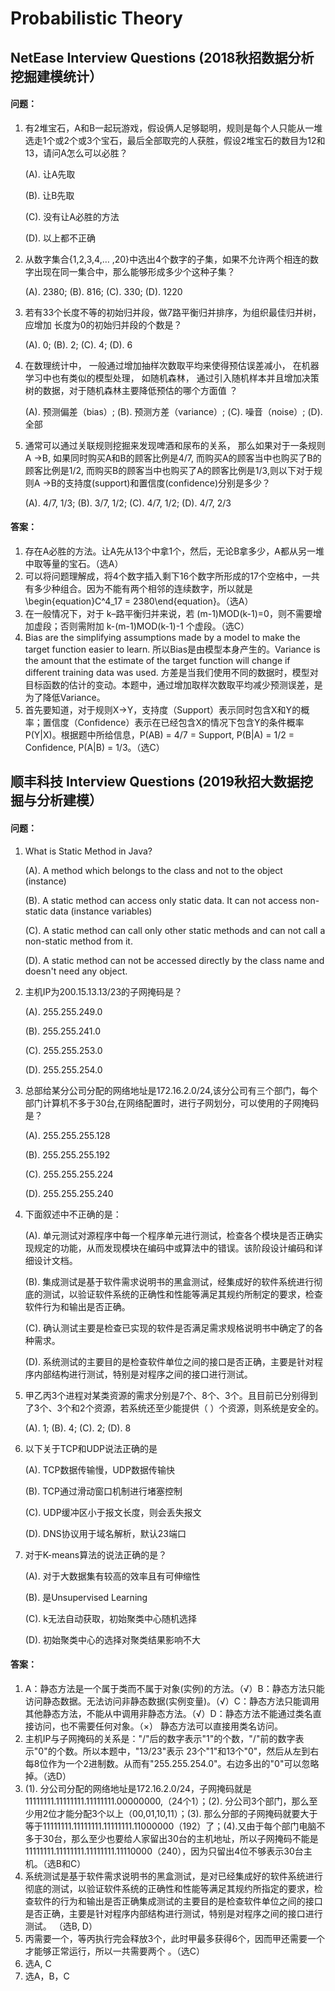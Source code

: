 # Probabilistic Theory

## NetEase Interview Questions \(2018秋招数据分析挖掘建模统计）

#### 问题：

1. 有2堆宝石，A和B一起玩游戏，假设俩人足够聪明，规则是每个人只能从一堆选走1个或2个或3个宝石，最后全部取完的人获胜，假设2堆宝石的数目为12和13，请问A怎么可以必胜？

   \(A\). 让A先取

   \(B\). 让B先取

   \(C\). 没有让A必胜的方法

   \(D\). 以上都不正确

2. 从数字集合{1,2,3,4,… ,20}中选出4个数字的子集，如果不允许两个相连的数字出现在同一集合中，那么能够形成多少个这种子集？

   \(A\). 2380;    \(B\). 816;    \(C\). 330;    \(D\). 1220

3. 若有33个长度不等的初始归并段，做7路平衡归并排序，为组织最佳归并树，应增加 长度为0的初始归并段的个数是？

   \(A\). 0;    \(B\). 2;    \(C\). 4;    \(D\). 6

4. 在数理统计中， 一般通过增加抽样次数取平均来使得预估误差减小， 在机器学习中也有类似的模型处理， 如随机森林， 通过引入随机样本并且增加决策树的数据，对于随机森林主要降低预估的哪个方面值   ？

   \(A\). 预测偏差（bias）;    \(B\). 预测方差（variance）;    \(C\). 噪音（noise）;    \(D\). 全部

5. 通常可以通过关联规则挖掘来发现啤酒和尿布的关系， 那么如果对于一条规则A →B, 如果同时购买A和B的顾客比例是4/7, 而购买A的顾客当中也购买了B的顾客比例是1/2, 而购买B的顾客当中也购买了A的顾客比例是1/3,则以下对于规则A →B的支持度\(support\)和置信度\(confidence\)分别是多少？

   \(A\). 4/7,  1/3;    \(B\). 3/7,  1/2;    \(C\). 4/7,  1/2;    \(D\). 4/7,  2/3

#### 答案：

1. 存在A必胜的方法。让A先从13个中拿1个，然后，无论B拿多少，A都从另一堆中取等量的宝石。（选A）
2. 可以将问题理解成，将4个数字插入剩下16个数字所形成的17个空格中，一共有多少种组合。因为不能有两个相邻的连续数字，所以就是\begin{equation}C^4\_17 = 2380\end{equation}。（选A）
3. 在一般情况下，对于 k–路平衡归并来说，若 \(m-1\)MOD\(k-1\)=0，则不需要增加虚段；否则需附加 k-\(m-1\)MOD\(k-1\)-1 个虚段。（选C）
4. Bias are the simplifying assumptions made by a model to make the target function easier to learn. 所以Bias是由模型本身产生的。Variance is the amount that the estimate of the target function will change if different training data was used. 方差是当我们使用不同的数据时，模型对目标函数的估计的变动。本题中，通过增加取样次数取平均减少预测误差，是为了降低Variance。
5. 首先要知道，对于规则X→Y，支持度（Support）表示同时包含X和Y的概率；置信度（Confidence）表示在已经包含X的情况下包含Y的条件概率P\(Y\|X\)。根据题中所给信息，P\(AB\) = 4/7 = Support, P\(B\|A\) = 1/2 = Confidence, P\(A\|B\) = 1/3。（选C）

## 顺丰科技 Interview Questions \(2019秋招大数据挖掘与分析建模）

#### 问题：

1. What is Static Method in Java?

   \(A\). A method which belongs to the class and not to the object \(instance\)

   \(B\). A static method can access only static data. It can not access non-static data \(instance variables\)

   \(C\). A static method can call only other static methods and can not call a non-static method from it.

   \(D\). A static method can not be accessed directly by the class name and doesn't need any object.

2. 主机IP为200.15.13.13/23的子网掩码是？

   \(A\). 255.255.249.0

   \(B\). 255.255.241.0

   \(C\). 255.255.253.0

   \(D\). 255.255.254.0

3. 总部给某分公司分配的网络地址是172.16.2.0/24,该分公司有三个部门，每个部门计算机不多于30台,在网络配置时，进行子网划分，可以使用的子网掩码是？

   \(A\). 255.255.255.128

   \(B\). 255.255.255.192

   \(C\). 255.255.255.224

   \(D\). 255.255.255.240

4. 下面叙述中不正确的是：

   \(A\). 单元测试对源程序中每一个程序单元进行测试，检查各个模块是否正确实现规定的功能，从而发现模块在编码中或算法中的错误。该阶段设计编码和详细设计文档。

   \(B\). 集成测试是基于软件需求说明书的黑盒测试，经集成好的软件系统进行彻底的测试，以验证软件系统的正确性和性能等满足其规约所制定的要求，检查软件行为和输出是否正确。

   \(C\). 确认测试主要是检查已实现的软件是否满足需求规格说明书中确定了的各种需求。

   \(D\). 系统测试的主要目的是检查软件单位之间的接口是否正确，主要是针对程序内部结构进行测试，特别是对程序之间的接口进行测试。

5. 甲乙丙3个进程对某类资源的需求分别是7个、8个、3个。且目前已分别得到了3个、3个和2个资源，若系统还至少能提供（ ）个资源，则系统是安全的。

   \(A\). 1;  \(B\). 4;  \(C\). 2;  \(D\). 8

6. 以下关于TCP和UDP说法正确的是

   \(A\). TCP数据传输慢，UDP数据传输快

   \(B\). TCP通过滑动窗口机制进行堵塞控制

   \(C\). UDP缓冲区小于报文长度，则会丢失报文

   \(D\). DNS协议用于域名解析，默认23端口

7. 对于K-means算法的说法正确的是？

   \(A\). 对于大数据集有较高的效率且有可伸缩性

   \(B\). 是Unsupervised Learning

   \(C\). k无法自动获取，初始聚类中心随机选择

   \(D\). 初始聚类中心的选择对聚类结果影响不大

#### 答案：

1. A：静态方法是一个属于类而不属于对象\(实例\)的方法。（√）B：静态方法只能访问静态数据。无法访问非静态数据\(实例变量\)。（√）C：静态方法只能调用其他静态方法，不能从中调用非静态方法。（√）D：静态方法不能通过类名直接访问，也不需要任何对象。（×） 静态方法可以直接用类名访问。
2. 主机IP与子网掩码的关系是："/"后的数字表示"1"的个数，"/"前的数字表示"0"的个数。所以本题中，"13/23"表示  23个"1"和13个"0"，然后从左到右每8位作为一个2进制数。从而有"255.255.254.0"。右边多出的"0"可以忽略掉。（选D）
3. \(1\). 分公司分配的网络地址是172.16.2.0/24，子网掩码就是11111111.11111111.11111111.00000000,（24个1）；\(2\). 分公司3个部门，那么至少用2位才能分配3个以上（00,01,10,11）；\(3\). 那么分部的子网掩码就要大于等于11111111.11111111.11111111.11000000（192）了；\(4\).又由于每个部门电脑不多于30台，那么至少也要给人家留出30台的主机地址，所以子网掩码不能是11111111.11111111.11111111.11110000（240），因为只留出4位不够表示30台主机。（选B和C）
4. 系统测试是基于软件需求说明书的黑盒测试，是对已经集成好的软件系统进行彻底的测试，以验证软件系统的正确性和性能等满足其规约所指定的要求，检查软件的行为和输出是否正确集成测试的主要目的是检查软件单位之间的接口是否正确，主要是针对程序内部结构进行测试，特别是对程序之间的接口进行测试。   （选B, D）
5. 丙需要一个，等丙执行完会释放3个，此时甲最多获得6个，因而甲还需要一个才能够正常运行，所以一共需要两个   。（选C）
6. 选A, C
7. 选A，B，C













